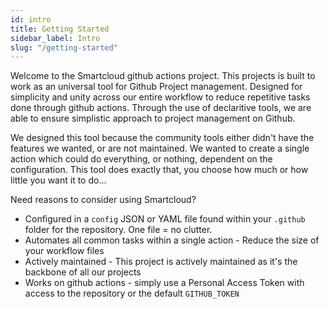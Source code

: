 ```yaml
---
id: intro
title: Getting Started
sidebar_label: Intro
slug: "/getting-started"
---
```


<!-- @format -->

Welcome to the Smartcloud github actions project. This projects is built to work as an universal tool for Github Project management. Designed for simplicity and unity across our entire workflow to reduce repetitive tasks done through github actions. Through the use of declaritive tools, we are able to ensure simplistic approach to project management on Github.

We designed this tool because the community tools either didn't have the features we wanted, or are not maintained. We wanted to create a single action which could do everything, or nothing, dependent on the configuration. This tool does exactly that, you choose how much or how little you want it to do...

Need reasons to consider using Smartcloud?

- Configured in a `config` JSON or YAML file found within your `.github` folder for the repository. One file = no clutter.
- Automates all common tasks within a single action - Reduce the size of your workflow files
- Actively maintained - This project is actively maintained as it's the backbone of all our projects
- Works on github actions - simply use a Personal Access Token with access to the repository or the default `GITHUB_TOKEN`
